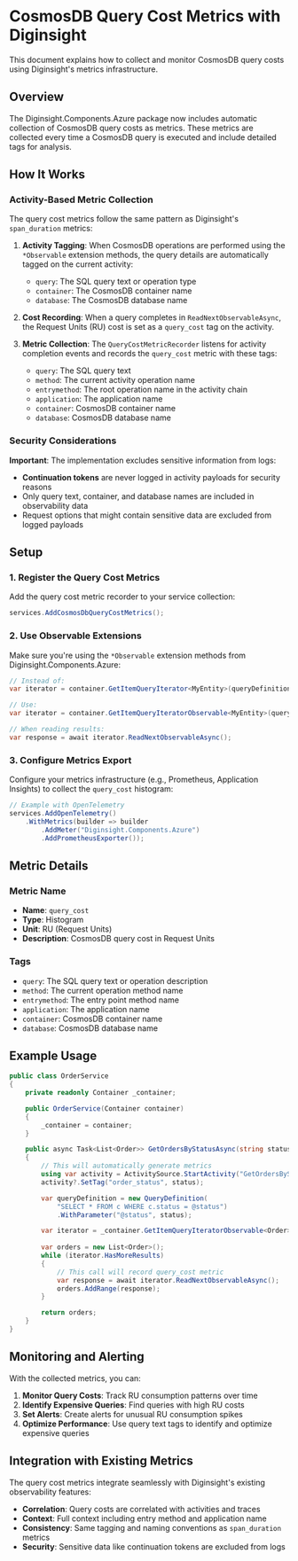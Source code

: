 # CosmosDB Query Cost Metrics with Diginsight

This document explains how to collect and monitor CosmosDB query costs using Diginsight's metrics infrastructure.

## Overview

The Diginsight.Components.Azure package now includes automatic collection of CosmosDB query costs as metrics. These metrics are collected every time a CosmosDB query is executed and include detailed tags for analysis.

## How It Works

### Activity-Based Metric Collection

The query cost metrics follow the same pattern as Diginsight's `span_duration` metrics:

1. **Activity Tagging**: When CosmosDB operations are performed using the `*Observable` extension methods, the query details are automatically tagged on the current activity:
   - `query`: The SQL query text or operation type
   - `container`: The CosmosDB container name
   - `database`: The CosmosDB database name

2. **Cost Recording**: When a query completes in `ReadNextObservableAsync`, the Request Units (RU) cost is set as a `query_cost` tag on the activity.

3. **Metric Collection**: The `QueryCostMetricRecorder` listens for activity completion events and records the `query_cost` metric with these tags:
   - `query`: The SQL query text
   - `method`: The current activity operation name
   - `entrymethod`: The root operation name in the activity chain
   - `application`: The application name
   - `container`: CosmosDB container name
   - `database`: CosmosDB database name

### Security Considerations

**Important**: The implementation excludes sensitive information from logs:
- **Continuation tokens** are never logged in activity payloads for security reasons
- Only query text, container, and database names are included in observability data
- Request options that might contain sensitive data are excluded from logged payloads

## Setup

### 1. Register the Query Cost Metrics

Add the query cost metric recorder to your service collection:

```csharp
services.AddCosmosDbQueryCostMetrics();
```

### 2. Use Observable Extensions

Make sure you're using the `*Observable` extension methods from Diginsight.Components.Azure:

```csharp
// Instead of:
var iterator = container.GetItemQueryIterator<MyEntity>(queryDefinition);

// Use:
var iterator = container.GetItemQueryIteratorObservable<MyEntity>(queryDefinition);

// When reading results:
var response = await iterator.ReadNextObservableAsync();
```

### 3. Configure Metrics Export

Configure your metrics infrastructure (e.g., Prometheus, Application Insights) to collect the `query_cost` histogram:

```csharp
// Example with OpenTelemetry
services.AddOpenTelemetry()
    .WithMetrics(builder => builder
        .AddMeter("Diginsight.Components.Azure")
        .AddPrometheusExporter());
```

## Metric Details

### Metric Name
- **Name**: `query_cost`
- **Type**: Histogram
- **Unit**: RU (Request Units)
- **Description**: CosmosDB query cost in Request Units

### Tags
- `query`: The SQL query text or operation description
- `method`: The current operation method name
- `entrymethod`: The entry point method name
- `application`: The application name
- `container`: CosmosDB container name
- `database`: CosmosDB database name

## Example Usage

```csharp
public class OrderService
{
    private readonly Container _container;

    public OrderService(Container container)
    {
        _container = container;
    }

    public async Task<List<Order>> GetOrdersByStatusAsync(string status)
    {
        // This will automatically generate metrics
        using var activity = ActivitySource.StartActivity("GetOrdersByStatus");
        activity?.SetTag("order_status", status);

        var queryDefinition = new QueryDefinition(
            "SELECT * FROM c WHERE c.status = @status")
            .WithParameter("@status", status);

        var iterator = _container.GetItemQueryIteratorObservable<Order>(queryDefinition);
        
        var orders = new List<Order>();
        while (iterator.HasMoreResults)
        {
            // This call will record query_cost metric
            var response = await iterator.ReadNextObservableAsync();
            orders.AddRange(response);
        }

        return orders;
    }
}
```

## Monitoring and Alerting

With the collected metrics, you can:

1. **Monitor Query Costs**: Track RU consumption patterns over time
2. **Identify Expensive Queries**: Find queries with high RU costs
3. **Set Alerts**: Create alerts for unusual RU consumption spikes
4. **Optimize Performance**: Use query text tags to identify and optimize expensive queries

## Integration with Existing Metrics

The query cost metrics integrate seamlessly with Diginsight's existing observability features:

- **Correlation**: Query costs are correlated with activities and traces
- **Context**: Full context including entry method and application name
- **Consistency**: Same tagging and naming conventions as `span_duration` metrics
- **Security**: Sensitive data like continuation tokens are excluded from logs
